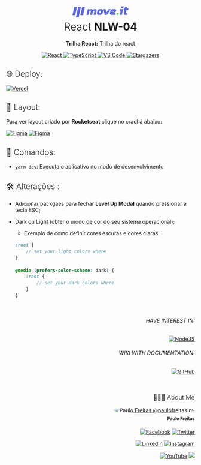 <div align="center">
<a href="#"><img alt="Move.it" src="./public/logo-full.svg" width="150px"></a>
<h1 style="font-weight: 300; margin-top: 5px">React <strong>NLW-04</strong></h1>
<p><strong>Trilha React:</strong> Trilha do react</p>
</div>

<div align="center">
  	<a href="#">
  		<img src="https://img.shields.io/badge/react%20-%2320232a.svg?&style=for-the-badge&logo=react&logoColor=%2361DAFB" alt="React"/>
	</a>
	<a href="#">
		<img src="https://img.shields.io/badge/typescript%20-%23007ACC.svg?&style=for-the-badge&logo=typescript&logoColor=white" alt="TypeScript" />
	</a>
	<a href="#">
		<img src="https://img.shields.io/badge/Visual_Studio_Code-0078D4?style=for-the-badge&logo=visual%20studio%20code&logoColor=white" alt="VS Code" />
	</a>
	<a href="https://github.com/TutoDS/nlw04-react/stargazers">
    	<img alt="Stargazers" src="https://img.shields.io/github/stars/TutoDS/nlw04-react?style=for-the-badge">
	</a>
</div>

<h2 style="font-weight:300">🌐 Deploy:</h2>

<a href="https://nlw-4-react-one.vercel.app/">
  <img alt="Vercel" src="https://img.shields.io/badge/vercel%20-%23000000.svg?&style=for-the-badge&logo=vercel&logoColor=white" alt='Deploy'/>
</a>

<h2 style="font-weight:300">🎨 Layout:</h2>

Para ver layout criado por **Rocketseat** clique no crachá abaixo:

<a href="https://www.figma.com/file/UnPgRXKJulEvLAq3qkfRQX/Move.it-1.0" target="_blank"><img alt="Figma" src="https://img.shields.io/badge/figma%20-%23F24E1E.svg?&style=for-the-badge&logo=figma&logoColor=white"/></a>
<a href="https://www.figma.com/file/z4f450KFvYt3jmtF8AxjQq/Move.it-2.0?node-id=160%3A2761" target="_blank">
<img alt="Figma" src="https://img.shields.io/badge/figma%20-%20Suggestion%20to%20Future%20Version%20-%23007ACC.svg? &style=for-the-badge&logo=figma&logoColor=white"/>
</a>

<h2 style="font-weight:300">🚀 Comandos:</h2>

-   `yarn dev`: Executa o aplicativo no modo de desenvolvimento

<h2 style="font-weight: 300">🛠 Alterações :</h2>


-   Adicionar packgaes para fechar  **Level Up Modal** quando pressionar a tecla ESC;
-   Dark ou Light (obter o modo de cor do seu sistema operacional);

    -   Exemplo de como definir cores escuras e cores claras:

    ```scss
    :root {
    	// set your light colors where
    }

    @media (prefers-color-scheme: dark) {
    	:root {
    		// set your dark colors where
    	}
    }
    ```

<div align="right" style="margin-top: 50px">
	<h6 style="text-transform: uppercase;">Have interest in:</h6>
	<a href="https://github.com/paulofreitas-py/NLW-4-nodejs">
      <img src="https://img.shields.io/badge/node.js%20NLW4%20-%2320232a.svg?&style=for-the-badge&logo=node.js&logoColor=%2343853D" alt="NodeJS"/>
    </a>
</div>

<div align="right" style="margin-top: 20px">
	<h6 style="text-transform: uppercase;">Wiki with Documentation:</h6>
	<a href="#">
	<img alt="GitHub" src="https://img.shields.io/badge/github%20Wiki%20Documentation%20-%23121011.svg?&style=for-the-badge&logo=github&logoColor=white"/>
	</a>
</div>

<div align="right" style="margin-top: 50px">
<h3 style="font-weight: 300">
🧑🏻‍💻 About Me
</h3>

<a href="https://github.com/paulofreitas-py" alt="paulofreitas_py">
<img src="https://github.com/paulofreitas-py.png" alt="Paulo Freitas @paulofreitas.py" width="100px" style="border-radius: 100%">
<br />
 <sub><b>Paulo Freitas</b></sub>
</a>

<div style="margin: 20px 0" />

[facebook]: https://facebook.com/paulofreitas.py
[twitter]: https://twitter.com/paulofreitas_py
[youtube]: https://youtube.com/th3hydr4
[instagram]: https://instagram.com/paulofreitas.py
[linkedin]: https://www.linkedin.com/in/paulofreitas-py/
[gitlab]: https://gitlab.com/paulofreitas-py

[<img src="https://img.shields.io/badge/Facebook%20-%232671E5.svg?&style=for-the-badge&logo=Facebook&logoColor=white" alt="Facebook"/>][facebook] [<img src="https://img.shields.io/badge/Twitter%20-%231DA1F2.svg?&style=for-the-badge&logo=Twitter&logoColor=white" alt="Twitter"/>][twitter]

[<img src="https://img.shields.io/badge/LinkedIn%20-%230077B5.svg?&style=for-the-badge&logo=linkedin&logoColor=white" alt="LinkedIn"/>][linkedin] [<img src="https://img.shields.io/badge/Instagram%20-%23E4405F.svg?&style=for-the-badge&logo=Instagram&logoColor=white" alt="Instagram"/>][instagram]

[<img src="https://img.shields.io/badge/YouTube%20-%23FF0000.svg?&style=for-the-badge&logo=YouTube&logoColor=white" alt="YouTube"/>][youtube] [<img src="https://img.shields.io/badge/Gitlab%20-%23181717.svg?&style=for-the-badge&logo=gitlab&logoColor=white"/>][gitlab]

</div>
